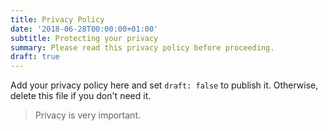 ```yaml
---
title: Privacy Policy
date: '2018-06-28T00:00:00+01:00'
subtitle: Protecting your privacy
summary: Please read this privacy policy before proceeding.
draft: true
---
```


Add your privacy policy here and set `draft: false` to publish it. Otherwise, delete this file if you don't need it.

> Privacy is very important.
